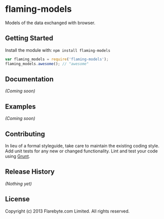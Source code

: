 # flaming-models

Models of the data exchanged with browser.

## Getting Started
Install the module with: `npm install flaming-models`

```javascript
var flaming_models = require('flaming-models');
flaming_models.awesome(); // "awesome"
```

## Documentation
_(Coming soon)_

## Examples
_(Coming soon)_

## Contributing
In lieu of a formal styleguide, take care to maintain the existing coding style. Add unit tests for any new or changed functionality. Lint and test your code using [Grunt](http://gruntjs.com/).

## Release History
_(Nothing yet)_

## License
Copyright (c) 2013 Flarebyte.com Limited.
All rights reserved.
